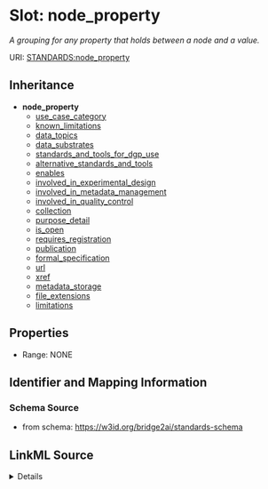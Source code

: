 # Slot: node_property
_A grouping for any property that holds between a node and a value._


URI: [STANDARDS:node_property](https://w3id.org/bridge2ai/standards-schema/node_property)




## Inheritance

* **node_property**
    * [use_case_category](use_case_category.md)
    * [known_limitations](known_limitations.md)
    * [data_topics](data_topics.md)
    * [data_substrates](data_substrates.md)
    * [standards_and_tools_for_dgp_use](standards_and_tools_for_dgp_use.md)
    * [alternative_standards_and_tools](alternative_standards_and_tools.md)
    * [enables](enables.md)
    * [involved_in_experimental_design](involved_in_experimental_design.md)
    * [involved_in_metadata_management](involved_in_metadata_management.md)
    * [involved_in_quality_control](involved_in_quality_control.md)
    * [collection](collection.md)
    * [purpose_detail](purpose_detail.md)
    * [is_open](is_open.md)
    * [requires_registration](requires_registration.md)
    * [publication](publication.md)
    * [formal_specification](formal_specification.md)
    * [url](url.md)
    * [xref](xref.md)
    * [metadata_storage](metadata_storage.md)
    * [file_extensions](file_extensions.md)
    * [limitations](limitations.md)







## Properties

* Range: NONE







## Identifier and Mapping Information







### Schema Source


* from schema: https://w3id.org/bridge2ai/standards-schema




## LinkML Source

<details>
```yaml
name: node property
description: A grouping for any property that holds between a node and a value.
from_schema: https://w3id.org/bridge2ai/standards-schema
rank: 1000
domain: NamedThing
alias: node_property

```
</details>